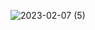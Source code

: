 ![2023-02-07 (5)](https://user-images.githubusercontent.com/120904182/217322931-ba83f480-8bf6-4ec8-a9b3-25f08c8f4be1.png)
